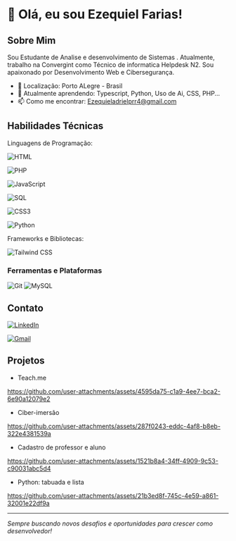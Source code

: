 # 👋 Olá, eu sou Ezequiel Farias!



## Sobre Mim

Sou Estudante de Analise e desenvolvimento de Sistemas . Atualmente, trabalho na Convergint como Técnico de informatica Helpdesk N2. Sou apaixonado por Desenvolvimento Web e Cibersegurança.

- 📍 Localização: Porto ALegre - Brasil
- 🌱 Atualmente aprendendo: Typescript, Python, Uso de Ai, CSS, PHP...
- 📫 Como me encontrar: Ezequieladrielprr4@gmail.com 

## Habilidades Técnicas

Linguagens de Programação: 

  ![HTML](https://img.shields.io/badge/HTML5-E34F26?style=for-the-badge&logo=html5&logoColor=white)

  ![PHP](https://img.shields.io/badge/PHP-777BB4?style=for-the-badge&logo=php&logoColor=white)

  ![JavaScript](https://img.shields.io/badge/JavaScript-F7DF1E?style=for-the-badge&logo=javascript&logoColor=black)

  ![SQL](https://img.shields.io/badge/SQL-003B57?style=for-the-badge&logo=postgresql&logoColor=white) 

  ![CSS3](https://img.shields.io/badge/CSS3-1572B6?style=for-the-badge&logo=css3&logoColor=white)
  
  ![Python](https://img.shields.io/badge/Python-3776AB?style=for-the-badge&logo=python&logoColor=white)

Frameworks e Bibliotecas: 

![Tailwind CSS](https://img.shields.io/badge/Tailwind_CSS-38B2AC?style=for-the-badge&logo=tailwind-css&logoColor=white)

### Ferramentas e Plataformas
 ![Git](https://img.shields.io/badge/-Git-F05032?style=flat&logo=git)
  ![MySQL](https://img.shields.io/badge/MySQL-4479A1?style=for-the-badge&logo=mysql&logoColor=white)

## Contato

 [![LinkedIn](https://img.shields.io/badge/LinkedIn-0077B5?style=for-the-badge&logo=linkedin&logoColor=white)](https://www.linkedin.com/in/ezequieladriel2/) 

  [![Gmail](https://img.shields.io/badge/Gmail-D14836?style=for-the-badge&logo=gmail&logoColor=white)](mailto:ezequieladrielprr4@gmail.com)

## Projetos
- Teach.me


https://github.com/user-attachments/assets/4595da75-c1a9-4ee7-bca2-6e90a12079e2



- Ciber-imersão


https://github.com/user-attachments/assets/287f0243-eddc-4af8-b8eb-322e4381539a


- Cadastro de professor e aluno


https://github.com/user-attachments/assets/1521b8a4-34ff-4909-9c53-c90031abc5d4


- Python: tabuada e lista


https://github.com/user-attachments/assets/21b3ed8f-745c-4e59-a861-32001e22df9a







---

_Sempre buscando novos desafios e oportunidades para crescer como desenvolvedor!_







